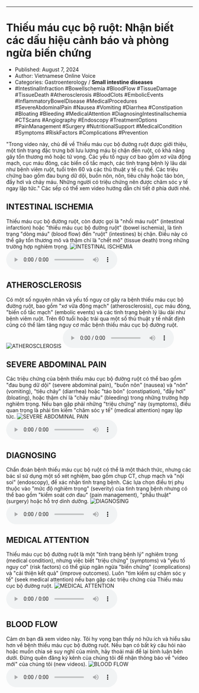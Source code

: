 
---

# Thiếu máu cục bộ ruột: Nhận biết các dấu hiệu cảnh báo và phòng ngừa biến chứng

- Published: August 7, 2024
- Author: Vietnamese Online Voice
- Categories: Gastroenterology / **Small intestine diseases**
- #IntestinalInfraction #BowelIschemia #BloodFlow #TissueDamage #TissueDeath #Atherosclerosis #BloodClots #EmbolicEvents #InflammatoryBowelDisease #MedicalProcedures #SevereAbdominalPain #Nausea #Vomiting #Diarrhea #Constipation #Bloating #Bleeding #MedicalAttention #DiagnosingIntestinalIschemia #CTScans #Angiography #Endoscopy #TreatmentOptions #PainManagement #Surgery #NutritionalSupport #MedicalCondition #Symptoms #RiskFactors #Complications #Prevention

"Trong video này, chủ đề về Thiếu máu cục bộ đường ruột được giới thiệu, một tình trạng đặc trưng bởi lưu lượng máu bị chặn đến ruột, có khả năng gây tổn thương mô hoặc tử vong. Các yếu tố nguy cơ bao gồm xơ vữa động mạch, cục máu đông, các biến cố tắc mạch, các tình trạng bệnh lý lâu dài như bệnh viêm ruột, tuổi trên 60 và các thủ thuật y tế cụ thể. Các triệu chứng bao gồm đau bụng dữ dội, buồn nôn, nôn, tiêu chảy hoặc táo bón, đầy hơi và chảy máu. Những người có triệu chứng nên được chăm sóc y tế ngay lập tức." Các sếp có thể xem video hướng dẫn chi tiết ở phía dưới nhé.


## INTESTINAL ISCHEMIA

Thiếu máu cục bộ đường ruột, còn được gọi là "nhồi máu ruột" (intestinal infarction) hoặc "thiếu máu cục bộ đường ruột" (bowel ischemia), là tình trạng "dòng máu" (blood flow) đến "ruột" (intestines) bị chặn. Điều này có thể gây tổn thương mô và thậm chí là "chết mô" (tissue death) trong những trường hợp nghiêm trọng.
![INTESTINAL ISCHEMIA](https://http-archiver-apis-production-80.schnworks.com/storage/images/transitions/2024-08-07/transition--2654318339-Montserrat-Regular-283593.jpg)
<audio controls>
    <source src="https://http-archiver-apis-production-80.schnworks.com/storage/storage/audio/file-5137855045.mp3" type="audio/mpeg">
</audio>



## ATHEROSCLEROSIS

Có một số nguyên nhân và yếu tố nguy cơ gây ra bệnh thiếu máu cục bộ đường ruột, bao gồm "xơ vữa động mạch" (atherosclerosis), cục máu đông, "biến cố tắc mạch" (embolic events) và các tình trạng bệnh lý lâu dài như bệnh viêm ruột. Trên 60 tuổi hoặc trải qua một số thủ thuật y tế nhất định cũng có thể làm tăng nguy cơ mắc bệnh thiếu máu cục bộ đường ruột.
![ATHEROSCLEROSIS](https://http-archiver-apis-production-80.schnworks.com/storage/images/transitions/2024-08-07/transition--8024135678-Montserrat-Medium-303F9F.jpg)
<audio controls>
    <source src="https://http-archiver-apis-production-80.schnworks.com/storage/storage/audio/file-5902315543.mp3" type="audio/mpeg">
</audio>



## SEVERE ABDOMINAL PAIN

Các triệu chứng của bệnh thiếu máu cục bộ đường ruột có thể bao gồm "đau bụng dữ dội" (severe abdominal pain), "buồn nôn" (nausea) và "nôn" (vomiting), "tiêu chảy" (diarrhea) hoặc "táo bón" (constipation), "đầy hơi" (bloating), hoặc thậm chí là "chảy máu" (bleeding) trong những trường hợp nghiêm trọng. Nếu bạn gặp phải những "triệu chứng" này (symptoms), điều quan trọng là phải tìm kiếm "chăm sóc y tế" (medical attention) ngay lập tức.
![SEVERE ABDOMINAL PAIN](https://http-archiver-apis-production-80.schnworks.com/storage/images/transitions/2024-08-07/transition-15191036351-Montserrat-Thin-283593.jpg)
<audio controls>
    <source src="https://http-archiver-apis-production-80.schnworks.com/storage/storage/audio/file-7102967780.mp3" type="audio/mpeg">
</audio>



## DIAGNOSING

Chẩn đoán bệnh thiếu máu cục bộ ruột có thể là một thách thức, nhưng các bác sĩ sử dụng một số xét nghiệm, bao gồm chụp CT, chụp mạch và "nội soi" (endoscopy), để xác nhận tình trạng bệnh. Các lựa chọn điều trị phụ thuộc vào "mức độ nghiêm trọng" (severity) của tình trạng bệnh nhưng có thể bao gồm "kiểm soát cơn đau" (pain management), "phẫu thuật" (surgery) hoặc hỗ trợ dinh dưỡng.
![DIAGNOSING](https://http-archiver-apis-production-80.schnworks.com/storage/images/transitions/2024-08-07/transition-39210669492-Montserrat-Black-4A148C.jpg)
<audio controls>
    <source src="https://http-archiver-apis-production-80.schnworks.com/storage/storage/audio/file-18315067497.mp3" type="audio/mpeg">
</audio>



## MEDICAL ATTENTION

Thiếu máu cục bộ đường ruột là một "tình trạng bệnh lý" nghiêm trọng (medical condition), nhưng việc biết "triệu chứng" (symptoms) và "yếu tố nguy cơ" (risk factors) có thể giúp ngăn ngừa "biến chứng" (complications) và "cải thiện kết quả" (improve outcomes). Luôn "tìm kiếm sự chăm sóc y tế" (seek medical attention) nếu bạn gặp các triệu chứng của Thiếu máu cục bộ đường ruột.
![MEDICAL ATTENTION](https://http-archiver-apis-production-80.schnworks.com/storage/images/transitions/2024-08-07/transition-17876047524-Montserrat-SemiBold-004895.jpg)
<audio controls>
    <source src="https://http-archiver-apis-production-80.schnworks.com/storage/storage/audio/file-15385658907.mp3" type="audio/mpeg">
</audio>



## BLOOD FLOW

Cảm ơn bạn đã xem video này. Tôi hy vọng bạn thấy nó hữu ích và hiểu sâu hơn về bệnh thiếu máu cục bộ đường ruột. Nếu bạn có bất kỳ câu hỏi nào hoặc muốn chia sẻ suy nghĩ của mình, hãy thoải mái để lại bình luận bên dưới. Đừng quên đăng ký kênh của chúng tôi để nhận thông báo về "video mới" của chúng tôi (new videos).
![BLOOD FLOW](https://http-archiver-apis-production-80.schnworks.com/storage/images/transitions/2024-08-07/transition-1603174019-Montserrat-Regular-512DA8.jpg)
<audio controls>
    <source src="https://http-archiver-apis-production-80.schnworks.com/storage/storage/audio/file-23327968341.mp3" type="audio/mpeg">
</audio>

